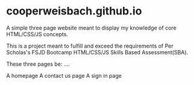 # cooperweisbach.github.io
A simple three page website meant to display my knowledge of core HTML/CSS/JS concepts.

This is a project meant to fulfill and exceed the requirements of Per Scholas's FSJD Bootcamp HTML/CSS/JS Skills Based Assessment(SBA). 

These three pages be: ....

A homepage
A contact us page
A sign in page

